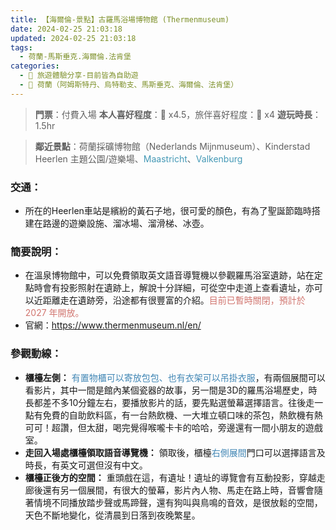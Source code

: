 ```yaml
---
title: 【海爾倫-景點】古羅馬浴場博物館 (Thermenmuseum)
date: 2024-02-25 21:03:18
updated: 2024-02-25 21:03:18
tags:
  - 荷蘭-馬斯垂克.海爾倫.法肯堡
categories: 
  - 🌴 旅遊體驗分享-目前皆為自助遊
  - 🥥 荷蘭（阿姆斯特丹、烏特勒支、馬斯垂克、海爾倫、法肯堡）
---
```

>**門票**：付費入場
>**本人喜好程度**：🌝 x4.5，旅伴喜好程度：🌝 x4
>**遊玩時長**：1.5hr
<!-- more -->
>**鄰近景點**：荷蘭採礦博物館（Nederlands Mijnmuseum）、Kinderstad Heerlen 主題公園/遊樂場、<font color=#4599B6>Maastricht</font>、<font color=#4599B6>Valkenburg</font>

### 交通： 
+ 所在的Heerlen車站是繽紛的黃石子地，很可愛的顏色，有為了聖誕節臨時搭建在路邊的遊樂設施、溜冰場、溜滑梯、冰壺。
### 簡要說明：
+ 在溫泉博物館中，可以免費領取英文語音導覽機以參觀羅馬浴室遺跡，站在定點時會有投影照射在遺跡上，解說十分詳細，可從空中走道上查看遺址，亦可以近距離走在遺跡旁，沿途都有很豐富的介紹。<font color=#D1756F>目前已暫時關閉，預計於 2027 年開放。</font>
+ 官網：https://www.thermenmuseum.nl/en/
### 參觀動線：
+ **櫃檯左側：**
<font color=#4287B5>有置物櫃可以寄放包包、也有衣架可以吊掛衣服</font>，有兩個展間可以看影片，其中一間是館內某個瓷器的故事，另一間是3D的羅馬浴場歷史，時長都差不多10分鐘左右，要播放影片的話，要先點選螢幕選擇語言。往後走一點有免費的自助飲料區，有一台熱飲機、一大堆立頓口味的茶包，熱飲機有熱可可！超讚，但太甜，喝完覺得喉嚨卡卡的哈哈，旁邊還有一間小朋友的遊戲室。
+ **走回入場處櫃檯領取語音導覽機：**
領取後，櫃檯<font color=#4287B5>右側展間</font>門口可以選擇語言及時長，有英文可選但沒有中文。
+ **櫃檯正後方的空間：**
重頭戲在這，有遺址！遺址的導覽會有互動投影，穿越走廊後還有另一個展間，有很大的螢幕，影片內人物、馬走在路上時，音響會隨著情境不同播放踏步聲或馬蹄聲，還有狗叫與鳥鳴的音效，是很放鬆的空間，天色不斷地變化，從清晨到日落到夜晚繁星。

